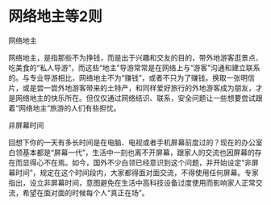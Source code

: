 # 网络地主等2则

网络地主

网络地主，是指那些不为挣钱，而是出于兴趣和交友的目的，带外地游客逛景点、吃美食的“私人导游”，而这些“地主”导游常常是在网络上与“游客”沟通和建立联系的。与专业导游相比，网络地主不为“赚钱”，或者不只为了赚钱。换取一张明信片，或是尝一尝外地游客带来的土特产，和同样爱好旅行的外地游客成为朋友，才是网络地主的快乐所在。但仅仅通过网络结识、联系，安全问题让一些想要尝试跟着“网络地主”旅游的人们有些担忧。

非屏幕时间

回想下你的一天有多长时间是在电脑、电视或者手机屏幕前度过的？现在的办公室白领基本都是“屏幕一代”，生活中一刻也离不开屏幕，跟家人的交流也因屏幕的存在而显得心不在焉。如今，国外不少白领已经意识到这个问题，并开始设定“非屏幕时间”，规定在这个时间段内，大家都得面对面交流，不得使用任何屏幕。专家指出，设立非屏幕时间，意图避免在生活中高科技设备过度使用而影响家人正常交流，希望在面对面的时候每个人“真正在场”。